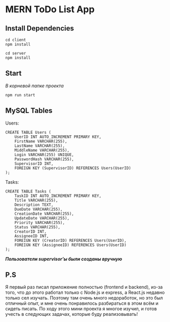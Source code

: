 # MERN ToDo List App

## Install Dependencies

```
cd client
npm install
```
```
cd server
npm install
```

## Start
*В корневой папке проекта*

```
npm run start
```

## MySQL Tables
Users:
```
CREATE TABLE Users (
    UserID INT AUTO_INCREMENT PRIMARY KEY,
    FirstName VARCHAR(255),
    LastName VARCHAR(255),
    MiddleName VARCHAR(255),
    Login VARCHAR(255) UNIQUE,
    PasswordHash VARCHAR(255),
    SupervisorID INT,
    FOREIGN KEY (SupervisorID) REFERENCES Users(UserID)
);
```

Tasks:
```
CREATE TABLE Tasks (
    TaskID INT AUTO_INCREMENT PRIMARY KEY,
    Title VARCHAR(255),
    Description TEXT,
    DueDate VARCHAR(255),
    CreationDate VARCHAR(255),
    UpdateDate VARCHAR(255),
    Priority VARCHAR(255),
    Status VARCHAR(255),
    CreatorID INT,
    AssigneeID INT,
    FOREIGN KEY (CreatorID) REFERENCES Users(UserID),
    FOREIGN KEY (AssigneeID) REFERENCES Users(UserID)
);
```
***Пользователи supervisor'ы были созданы вручную***

## P.S
Я первый раз писал приложение полностью (frontend и backend), из-за того, что до этого работал только с Node.js и express, а React.js недавно только сел изучать. Поэтому там очень много недоработок, но это был отличный опыт, и мне очень понравилось разбираться в этом всём и сидеть писать. По ходу этого мини проекта я многое изучил, и готов учесть в следующих задачах, которые буду реализовывать!